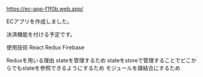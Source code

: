 https://ec-app-f1f0b.web.app/

ECアプリを作成しました。

決済機能を付ける予定です。

使用技術
React
Redux
Firebase

Reduxを用いる理由
stateを管理するため
stateをstoreで管理することでどこからでもstateを参照できるようにするため
モジュールを疎結合にするため

